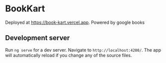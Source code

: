 # BookKart

Deployed at https://book-kart.vercel.app. Powered by google books

## Development server

Run `ng serve` for a dev server. Navigate to `http://localhost:4200/`. The app will automatically reload if you change any of the source files.



